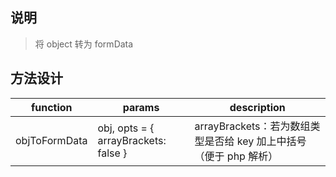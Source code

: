 ## 说明
> 将 object 转为 formData

## 方法设计

 function       | params                                | description
 -------------  | ------------------------------------- | ------------------------------------------------------------------------------
 objToFormData  | obj, opts = { arrayBrackets: false }  | arrayBrackets：若为数组类型是否给 key 加上中括号（便于 php 解析）
